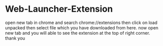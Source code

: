 # Web-Launcher-Extension
open new tab in chrome and search chrome://extensions
then click on load unpacked
then select file which you have downloaded from here.
now open new tab and you will able to see the extension at the top of right corner.
thank you
